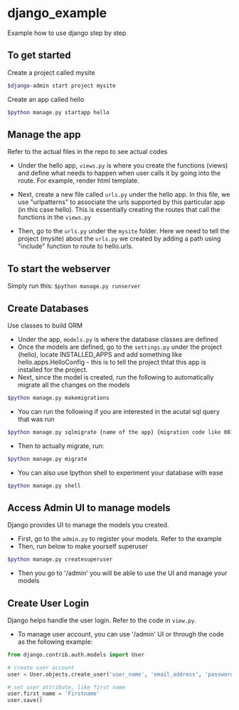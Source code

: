 # django_example
Example how to use django step by step 

## To get started
Create a project called mysite
```bash
$django-admin start project mysite
```
Create an app called hello
```bash
$python manage.py startapp hello
```

## Manage the app
Refer to the actual files in the repo to see actual codes
* Under the hello app, `views.py` is where you create the functions (views) and define what needs to happen when user calls it by going into the route. For example, render html template.

* Next, create a new file called `urls.py` under the hello app. In this file, we use "urlpatterns" to associate the urls supported by this particular app (in this case hello). This is essentially creating the routes that call the functions in the `views.py`

* Then, go to the `urls.py` under the `mysite` folder. Here we need to tell the project (mysite) about the `urls.py` we created by adding a path using "include" function to route to hello.urls. 

## To start the webserver
Simply run this:
`$python manage.py runserver`

## Create Databases
Use classes to build ORM
* Under the app, `models.py` is where the database classes are defined
* Once the models are defined, go to the `settings.py` under the project (hello), locate INSTALLED_APPS and add something like hello.apps.HelloConfig - this is to tell the project thtat this app is installed for the project.
* Next, since the model is created, run the following to automatically migrate all the changes on the models
```bash
$python manage.py makemigrations
```
* You can run the following if you are interested in the acutal sql query that was run
```bash
$python manage.py sqlmigrate {name of the app} {migration code like 001}
```
* Then to actually migrate, run:
```bash
$python manage.py migrate
```
* You can also use Ipython shell to experiment your database with ease
```bash
$python manage.py shell
```

## Access Admin UI to manage models
Django provides UI to manage the models you created. 
* First, go to the `admin.py` to register your models. Refer to the example
* Then, run below to make yourself superuser
```bash
$python manage.py createsuperuser
```
* Then you go to '/admin' you will be able to use the UI and manage your models


## Create User Login
Django helps handle the user login. Refer to the code in `view.py`.
* To manage user account, you can use '/admin' UI or through the code as the following example:
```python
from django.contrib.auth.models import User

# create user account
user = User.objects.create_user('user_name', 'email_address', 'password')

# set user attribute, like first name
user.first_name = 'Firstname'
user.save()
```
